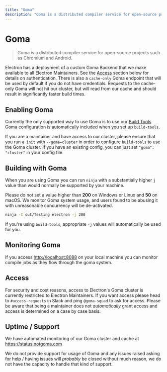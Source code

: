 ```yaml
---
title: "Goma"
description: "Goma is a distributed compiler service for open-source projects such as  Chromium and Android."
---
```


# Goma

> Goma is a distributed compiler service for open-source projects such as
> Chromium and Android.

Electron has a deployment of a custom Goma Backend that we make available to
all Electron Maintainers.  See the [Access](#access) section below for details
on authentication.  There is also a `cache-only` Goma endpoint that will be
used by default if you do not have credentials.  Requests to the cache-only
Goma will not hit our cluster, but will read from our cache and should result
in significantly faster build times.

## Enabling Goma

Currently the only supported way to use Goma is to use our [Build Tools](https://github.com/electron/build-tools).
Goma configuration is automatically included when you set up `build-tools`.

If you are a maintainer and have access to our cluster, please ensure that you run
`e init` with `--goma=cluster` in order to configure `build-tools` to use
the Goma cluster.  If you have an existing config, you can just set `"goma": "cluster"`
in your config file.

## Building with Goma

When you are using Goma you can run `ninja` with a substantially higher `j`
value than would normally be supported by your machine.

Please do not set a value higher than **200** on Windows or Linux and
**50** on macOS. We monitor Goma system usage, and users found to be abusing
it with unreasonable concurrency will be de-activated.

```bash
ninja -C out/Testing electron -j 200
```

If you're using `build-tools`, appropriate `-j` values will automatically
be used for you.

## Monitoring Goma

If you access [http://localhost:8088](http://localhost:8088) on your local
machine you can monitor compile jobs as they flow through the goma system.

## Access

For security and cost reasons, access to Electron's Goma cluster is currently restricted
to Electron Maintainers.  If you want access please head to `#access-requests` in
Slack and ping `@goma-squad` to ask for access.  Please be aware that being a
maintainer does not *automatically* grant access and access is determined on a
case by case basis.

## Uptime / Support

We have automated monitoring of our Goma cluster and cache at https://status.notgoma.com

We do not provide support for usage of Goma and any issues raised asking for help / having
issues will _probably_ be closed without much reason, we do not have the capacity to handle
that kind of support.
